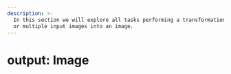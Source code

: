 ```yaml
---
description: >-
  In this section we will explore all tasks performing a transformation for one
  or multiple input images into an image.
---
```


# output: Image

